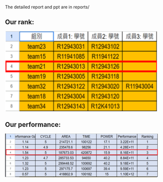 The detailed report and ppt are in reports/
## Our rank:
![alt text](https://github.com/joshuanieh/CVSD_Final_QR_Decomposition/blob/main/figures/rank.png?raw=true)
## Our performance:
![alt text](https://github.com/joshuanieh/CVSD_Final_QR_Decomposition/blob/main/figures/performance.png?raw=true)

